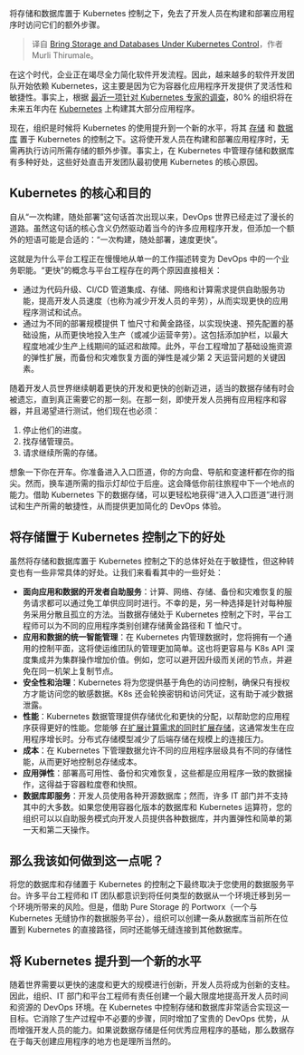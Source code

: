 
<!--
title: 将存储和数据库置于 Kubernetes 的控制之下
cover: https://cdn.thenewstack.io/media/2024/09/ee08b09c-storage.jpg
-->

将存储和数据库置于 Kubernetes 控制之下，免去了开发人员在构建和部署应用程序时访问它们的额外步骤。

> 译自 [Bring Storage and Databases Under Kubernetes Control](https://thenewstack.io/bring-storage-and-databases-under-kubernetes-control/)，作者 Murli Thirumale。

在这个时代，企业正在竭尽全力简化软件开发流程。因此，越来越多的软件开发团队开始依赖 Kubernetes，这主要是因为它为容器化应用程序开发提供了灵活性和敏捷性。事实上，根据 [最近一项针对 Kubernetes 专家的调查](https://www.purestorage.com/company/newsroom/press-releases/survey-reveals-surge-in-cloud-native-adoption.html)，80% 的组织将在未来五年内在 [Kubernetes](https://thenewstack.io/kubernetes/) 上构建其大部分应用程序。

现在，组织是时候将 Kubernetes 的使用提升到一个新的水平，将其 [存储](https://thenewstack.io/storage/) 和 [数据库](https://thenewstack.io/how-to-run-databases-in-kubernetes/) 置于 Kubernetes 的控制之下。这将使开发人员在构建和部署应用程序时，无需再执行访问所需存储的额外步骤。事实上，在 Kubernetes 中管理存储和数据库有多种好处，这些好处直击开发团队最初使用 Kubernetes 的核心原因。

## Kubernetes 的核心和目的

自从“一次构建，随处部署”这句话首次出现以来，DevOps 世界已经走过了漫长的道路。虽然这句话的核心含义仍然驱动着当今的许多应用程序开发，但添加一个额外的短语可能是合适的：“一次构建，随处部署，速度更快”。

这就是为什么平台工程正在慢慢地从单一的工作描述转变为 DevOps 中的一个业务职能。“更快”的概念与平台工程存在的两个原因直接相关：

* 通过为代码升级、CI/CD 管道集成、存储、网络和计算需求提供自助服务功能，提高开发人员速度（也称为减少开发人员的辛劳），从而实现更快的应用程序测试和试点。
* 通过为不同的部署规模提供 T 恤尺寸和黄金路径，以实现快速、预先配置的基础设施，从而更快地投入生产（或减少运营辛劳）。这包括添加护栏，以最大程度地减少生产上线期间的延迟和故障。此外，平台工程增加了基础设施资源的弹性扩展，而备份和灾难恢复方面的弹性是减少第 2 天运营问题的关键因素。

随着开发人员世界继续朝着更快的开发和更快的创新迈进，适当的数据存储有时会被遗忘，直到真正需要它的那一刻。在那一刻，即使开发人员拥有应用程序和容器，并且渴望进行测试，他们现在也必须：

1.  停止他们的进度。
2.  找存储管理员。
3.  请求继续所需的存储。

想象一下你在开车。你准备进入入口匝道，你的方向盘、导航和变速杆都在你的指尖。然而，换车道所需的指示灯却位于后座。这会降低你前往旅程中下一个地点的能力。借助 Kubernetes 下的数据存储，可以更轻松地获得“进入入口匝道”进行测试和生产所需的敏捷性，从而提供更加简化的 DevOps 体验。

## 将存储置于 Kubernetes 控制之下的好处

虽然将存储和数据库置于 Kubernetes 控制之下的总体好处在于敏捷性，但这种转变也有一些非常具体的好处。让我们来看看其中的一些好处：

- **面向应用和数据的开发者自助服务**：计算、网络、存储、备份和灾难恢复的服务请求都可以通过免工单供应同时进行。不幸的是，另一种选择是针对每种服务采用分散且孤立的方法。当数据存储处于 Kubernetes 控制之下时，平台工程师可以为不同的应用程序类别创建存储黄金路径和 T 恤尺寸。
- **应用和数据的统一智能管理**：在 Kubernetes 内管理数据时，您将拥有一个通用的控制平面，这将使运维团队的管理更加简单。这也将更容易与 K8s API 深度集成并为集群操作增加价值。例如，您可以避开因升级而关闭的节点，并避免在同一机架上复制节点。
- **安全性和治理**：Kubernetes 将为您提供基于角色的访问控制，确保只有授权方才能访问您的敏感数据。K8s 还会轮换密钥和访问凭证，这有助于减少数据泄露。
- **性能**：Kubernetes 数据管理提供存储优化和更快的分配，以帮助您的应用程序获得更好的性能。您能够 [在扩展计算需求的同时扩展存储](https://thenewstack.io/why-compute-and-storage-should-be-decoupled-for-log-management-at-scale/)，这通常发生在应用程序增长时。分布式存储模型减少了后端存储在规模上的连接压力。
- **成本**：在 Kubernetes 下管理数据允许不同的应用程序层级具有不同的存储性能，从而更好地控制总存储成本。
- **应用弹性**：部署高可用性、备份和灾难恢复，这些都是应用程序一致的数据操作，这得益于容器粒度卷和快照。
- **数据库即服务**：开发人员使用各种开源数据库；然而，许多 IT 部门并不支持其中的大多数。如果您使用容器化版本的数据库和 Kubernetes 运算符，您的组织可以以自助服务模式向开发人员提供各种数据库，并内置弹性和简单的第一天和第二天操作。

## 那么我该如何做到这一点呢？

将您的数据库和存储置于 Kubernetes 的控制之下最终取决于您使用的数据服务平台。许多平台工程师和 IT 团队都意识到将任何类型的数据从一个环境迁移到另一个环境所带来的风险。但是，借助 Pure Storage 的 Portworx（一个与 Kubernetes 无缝协作的数据服务平台），组织可以创建一条从数据库当前所在位置到 Kubernetes 的直接路径，同时还能够无缝连接到其他数据库。

## 将 Kubernetes 提升到一个新的水平

随着世界需要以更快的速度和更大的规模进行创新，开发人员将成为创新的支柱。因此，组织、IT 部门和平台工程师有责任创建一个最大限度地提高开发人员时间和资源的 DevOps 环境。在 Kubernetes 中控制存储和数据库非常适合实现这一目标。它消除了生产过程中不必要的步骤，同时增加了宝贵的 DevOps 优势，从而增强开发人员的能力。如果说数据存储是任何优秀应用程序的基础，那么数据存在于每天创建应用程序的地方也是理所当然的。
